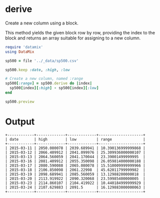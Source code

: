 # derive

Create a new column using a block. 

This method yields the given block row by row, providing the index to the 
block and returns an array suitable for assigning to a new column.

```ruby
require 'datamix'
using DataMix

sp500 = file '../_data/sp500.csv'

sp500.keep :date, :high, :low

# Create a new column, named :range
sp500[:range] = sp500.derive do |index|
  sp500[index][:high] - sp500[index][:low]
end

sp500.preview

```
# Output

```
+------------+-------------+-------------+--------------------+
| date       | high        | low         | range              |
+------------+-------------+-------------+--------------------+
| 2015-03-11 | 2050.080078 | 2039.689941 | 10.390136999999868 |
| 2015-03-12 | 2066.409912 | 2041.099976 | 25.309936000000107 |
| 2015-03-13 | 2064.560059 | 2041.170044 | 23.39001499999995  |
| 2015-03-16 | 2081.409912 | 2055.350098 | 26.059814000000188 |
| 2015-03-17 | 2080.590088 | 2065.080078 | 15.510009999999966 |
| 2015-03-18 | 2106.850098 | 2061.22998  | 45.62011799999982  |
| 2015-03-19 | 2098.689941 | 2085.560059 | 13.12988200000018  |
| 2015-03-20 | 2113.919922 | 2090.320068 | 23.59985400000005  |
| 2015-03-23 | 2114.860107 | 2104.419922 | 10.440184999999929 |
| 2015-03-24 | 2107.629883 | 2091.5      | 16.129883000000063 |
+------------+-------------+-------------+--------------------+
```
